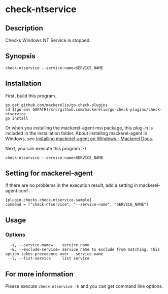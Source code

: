 # check-ntservice

## Description
Checks Windows NT Service is stopped.


## Synopsis
```
check-ntservice --service-name=SERVICE_NAME
```

## Installation

First, build this program.

```
go get github.com/mackerelio/go-check-plugins
cd $(go env GOPATH)/src/github.com/mackerelio/go-check-plugins/check-ntservice
go install
```

Or when you installing the mackerel-agent msi package, this plug-in is included in the installation folder. About installing mackerel-agent in Windows, see [Installing mackerel-agent on Windows - Mackerel Docs](https://mackerel.io/docs/entry/howto/install-agent/msi).


Next, you can execute this program :-)

```
check-ntservice --service-name=SERVICE_NAME
```


## Setting for mackerel-agent

If there are no problems in the execution result, add a setting in mackerel-agent.conf .

```
[plugin.checks.check-ntservice-sample]
command = ["check-ntservice", "--service-name", "SERVICE_NAME"]
```

## Usage
### Options

```
  -s, --service-name=    service name
  -E, --exclude-service= service name to exclude from matching. This option takes precedence over --service-name
  -l, --list-service     list service
```


## For more information

Please execute `check-ntservice -h` and you can get command line options.
